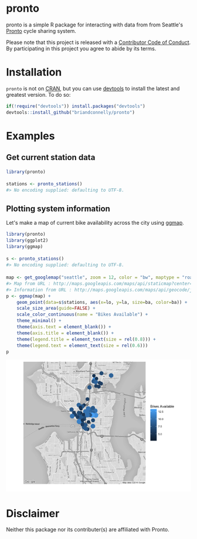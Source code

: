 <!-- README.md is generated from README.Rmd. Please edit that file -->
pronto
======

pronto is a simple R package for interacting with data from from Seattle's [Pronto](http://www.prontocycleshare.com) cycle sharing system.

Please note that this project is released with a [Contributor Code of Conduct](CONDUCT.md). By participating in this project you agree to abide by its terms.

Installation
============

`pronto` is not on [CRAN](http://cran.r-project.org/), but you can use
[devtools](http://cran.r-project.org/web/packages/devtools/index.html) to
install the latest and greatest version. To do so:

``` r
if(!require("devtools")) install.packages("devtools")                       
devtools::install_github("briandconnelly/pronto")
```

Examples
========

Get current station data
------------------------

``` r
library(pronto)

stations <- pronto_stations()
#> No encoding supplied: defaulting to UTF-8.
```

Plotting system information
---------------------------

Let's make a map of current bike availability across the city using [ggmap](https://github.com/dkahle/ggmap).

``` r
library(pronto)
library(ggplot2)
library(ggmap)

s <- pronto_stations()
#> No encoding supplied: defaulting to UTF-8.

map <- get_googlemap("seattle", zoom = 12, color = "bw", maptype = "roadmap")
#> Map from URL : http://maps.googleapis.com/maps/api/staticmap?center=seattle&zoom=12&size=640x640&scale=2&maptype=roadmap&sensor=false
#> Information from URL : http://maps.googleapis.com/maps/api/geocode/json?address=seattle&sensor=false
p <- ggmap(map) +
    geom_point(data=s$stations, aes(x=lo, y=la, size=ba, color=ba)) +
    scale_size_area(guide=FALSE) +
    scale_color_continuous(name = "Bikes Available") +
    theme_minimal() +
    theme(axis.text = element_blank()) +
    theme(axis.title = element_blank()) +
    theme(legend.title = element_text(size = rel(0.8))) +
    theme(legend.text = element_text(size = rel(0.6)))
p
```

![](README-ExampleStationMap-1.png)<!-- -->

Disclaimer
==========

Neither this package nor its contributer(s) are affiliated with Pronto.
